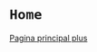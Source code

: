 <!-- TITLE: Noticias -->
<!-- SUBTITLE: A quick summary of Noticias -->
# `Home`
<a href="home">Pagina principal plus</a>